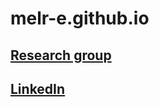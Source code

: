 # melr-e.github.io
## [Research group](https://etn-research.com/)
## [LinkedIn](https://www.linkedin.com/in/melanie-randall-evans-97126b1b4)
